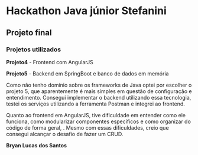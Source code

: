 # Hackathon Java júnior Stefanini
## Projeto final

### Projetos utilizados

**Projeto4** - Frontend com AngularJS

**Projeto5** - Backend em SpringBoot e banco de dados em memória
	
Como não tenho domínio sobre  os frameworks de Java optei por escolher o projeto 5, que  aparentemente é mais simples em questão de configuração e entendimento. Consegui implementar o backend utilizando essa tecnologia, testei os serviços utilizando a ferramenta Postman e integrei ao frontend.  
	
Quanto ao frontend em AngularJS, tive dificuldade em entender como ele funciona, como modularizar componentes específicos e como organizar do código de forma geral,  . Mesmo com essas dificuldades, creio que consegui  alcançar o desafio de fazer um CRUD.	


**Bryan Lucas dos Santos**

